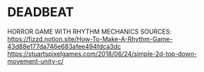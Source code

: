 # DEADBEAT
 HORROR GAME WITH RHYTHM MECHANICS
 SOURCES:
 https://fizzd.notion.site/How-To-Make-A-Rhythm-Game-43d88e177da746e683afee494fdca3dc
 https://stuartspixelgames.com/2018/06/24/simple-2d-top-down-movement-unity-c/
